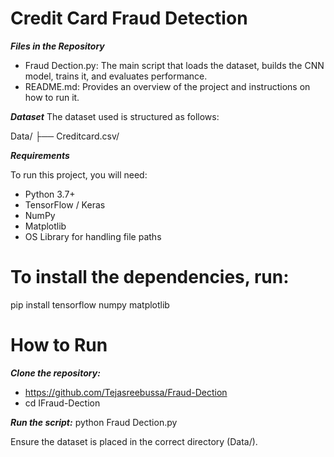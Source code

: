 # Credit Card Fraud Detection



***Files in the Repository***

- Fraud Dection.py: The main script that loads the dataset, builds the CNN model, trains it, and evaluates performance.
- README.md: Provides an overview of the project and instructions on how to run it.

***Dataset***
The dataset used is structured as follows:

Data/
├── Creditcard.csv/

***Requirements***

To run this project, you will need:

- Python 3.7+
- TensorFlow / Keras
- NumPy
- Matplotlib
- OS Library for handling file paths

# To install the dependencies, run:
pip install tensorflow numpy matplotlib

# How to Run

***Clone the repository:***
- https://github.com/Tejasreebussa/Fraud-Dection
- cd IFraud-Dection

***Run the script:***
python Fraud Dection.py

Ensure the dataset is placed in the correct directory (Data/).